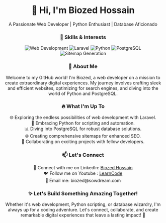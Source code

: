 <!-- Your Name and Introduction -->
<h1 align="center">👋 Hi, I'm Biozed Hossain</h1>
<p align="center">
  A Passionate Web Developer | Python Enthusiast | Database Aficionado
</p>

<!-- Your Skills and Interests -->
<h3 align="center">🚀 Skills & Interests</h3>
<p align="center">
  <img src="https://img.shields.io/badge/Web_Development-%2343853D.svg?&style=for-the-badge&logo=html5&logoColor=white" alt="Web Development">
  <img src="https://img.shields.io/badge/Laravel-%23FF2D20.svg?&style=for-the-badge&logo=laravel&logoColor=white" alt="Laravel">
  <img src="https://img.shields.io/badge/Python-%233776AB.svg?&style=for-the-badge&logo=python&logoColor=white" alt="Python">
  <img src="https://img.shields.io/badge/PostgreSQL-%23336791.svg?&style=for-the-badge&logo=postgresql&logoColor=white" alt="PostgreSQL">
  <img src="https://img.shields.io/badge/Sitemap_Generation-%23339933.svg?&style=for-the-badge&logo=google&logoColor=white" alt="Sitemap Generation">
</p>

<!-- About Me -->
<h3 align="center">🌟 About Me</h3>
<p align="center">
  Welcome to my GitHub world! I'm Biozed, a web developer on a mission to create extraordinary digital experiences. My journey involves crafting sleek and efficient websites, optimizing for search engines, and diving into the world of Python and PostgreSQL.
</p>

<!-- What I'm Up To -->
<h3 align="center">🔥 What I'm Up To</h3>
<p align="center">
  🌐 Exploring the endless possibilities of web development with Laravel.<br>
  🐍 Embracing Python for scripting and automation.<br>
  📊 Diving into PostgreSQL for robust database solutions.<br>
  🌐 Creating comprehensive sitemaps for enhanced SEO.<br>
  🚀 Collaborating on exciting projects with fellow developers.
</p>

<!-- Let's Connect -->
<h3 align="center">📫 Let's Connect</h3>
<p align="center">
  💼 Connect with me on LinkedIn: <a href="https://www.linkedin.com/in/biozedhossain/">Biozed Hossain</a><br>
  🐦 Follow me on Youtube : <a href="https://youtube.com/@learnwithbiozed">LearnCode</a><br>
  📧 Email me: biozed@sowdream.com
</p>

<!-- Closing Thoughts -->
<h3 align="center">✨ Let's Build Something Amazing Together!</h3>
<p align="center">
  Whether it's web development, Python scripting, or database wizardry, I'm always up for a coding adventure. Let's connect, collaborate, and create remarkable digital experiences that leave a lasting impact! 🚀
</p>
